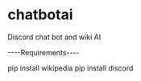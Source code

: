 # chatbotai
Discord chat bot and wiki AI

----Requirements----

pip install wikipedia 
pip install discord
